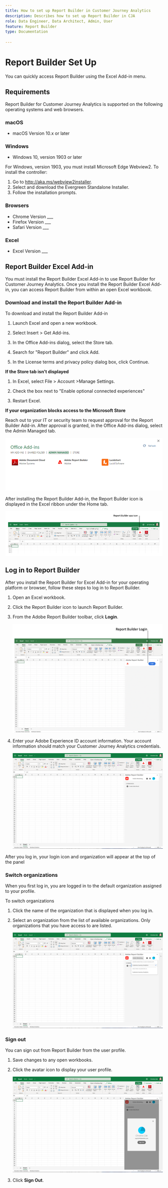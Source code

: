 ```yaml
---
title: How to set up Report Builder in Customer Journey Analytics
description: Describes how to set up Report Builder in CJA
role: Data Engineer, Data Architect, Admin, User
feature: Report Builder
type: Documentation

---
```


# Report Builder Set Up

You can quickly access Report Builder using the Excel Add-in menu.

## Requirements

Report Builder for Customer Journey Analytics is supported on the
following operating systems and web browsers.

### macOS

- macOS Version 10.x or later

### Windows

- Windows 10, version 1903 or later

For Windows, version 1903, you must install Microsoft Edge Webview2. To
install the controller:

1.  Go to <http://aka.ms/webview2installer>.
1.  Select and download the Evergreen Standalone Installer.
1.  Follow the installation prompts.

### Browsers

- Chrome Version ___
- Firefox Version ___
- Safari Version ___

### Excel

- Excel Version ___

## Report Builder Excel Add-in

You must install the Report Builder Excel Add-in to use Report Builder
for Customer Journey Analytics. Once you install the Report Builder
Excel Add-in, you can access Report Builder from within an open Excel
workbook.

### Download and install the Report Builder Add-in

To download and install the Report Builder Add-in

1.  Launch Excel and open a new workbook.

1.  Select Insert > Get Add-ins.

1.  In the Office Add-ins dialog, select the Store tab.

1.  Search for "Report Builder" and click Add.

1.  In the License terms and privacy policy dialog box, click Continue.

**If the Store tab isn't displayed**

1.  In Excel, select File > Account >Manage Settings.

1.  Check the box next to "Enable optional connected experiences"

1.  Restart Excel.

**If your organization blocks access to the Microsoft Store**

Reach out to your IT or security team to request approval for the Report Builder Add-in. After approval is granted, in the Office Add-ins dialog, select the Admin Managed tab.

![](./assets/image1.png)

After installing the Report Builder Add-in, the Report Builder icon is displayed in the Excel ribbon under the Home tab.

![](./assets/rb_app_icon.png)

## Log in to Report Builder

After you install the Report Builder for Excel Add-in for your operating
platform or browser, follow these steps to log in to Report Builder.

1.  Open an Excel workbook.

1.  Click the Report Builder icon to launch Report Builder.

1.  From the Adobe Report Builder toolbar, click **Login**.

    ![](./assets/rb_login.png)

1.  Enter your Adobe Experience ID account information. Your account
    information should match your Customer Journey Analytics
    credentials.

    ![](./assets/image4.png)

After you log in, your login icon and organization will appear at the top of the panel

### Switch organizations

When you first log in, you are logged in to the default organization
assigned to your profile.

To switch organizations

1.  Click the name of the organization that is displayed when you log in.

1.  Select an organization from the list of available organizations. Only organizations that you have access to are listed.

    ![](./assets/image5.png)

### Sign out

You can sign out from Report Builder from the user profile.

1.  Save changes to any open workbooks.

1.  Click the avatar icon to display your user profile.

    ![](./assets/image6.png)

1.  Click **Sign Out**.
